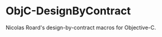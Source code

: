 ObjC-DesignByContract
=====================

Nicolas Roard's design-by-contract macros for Objective-C.